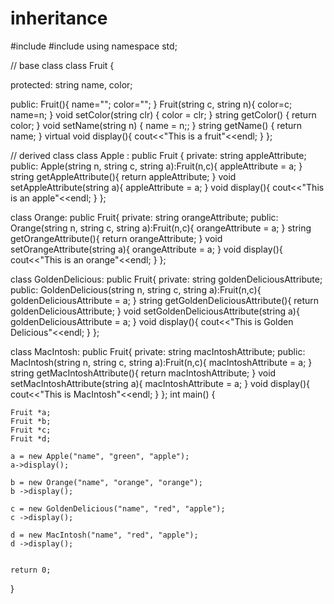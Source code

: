 # inheritance

#include <iostream>
#include <string>
using namespace std;

// base class
class Fruit {

   protected:
    string name, color;

   public:
    Fruit(){
        name="";
        color="";
    }
    Fruit(string c, string n){
        color=c;
        name=n;
    }
    void setColor(string clr) {
        color = clr;
    }
    string getColor() {
        return color;
    }
    void setName(string n) {
        name = n;;
    }
    string getName() {
        return name;
    }
    virtual void display(){
        cout<<"This is a fruit"<<endl;
    }
};

// derived class
class Apple : public Fruit {
private:
    string appleAttribute;
public:
    Apple(string n, string c, string a):Fruit(n,c){
    appleAttribute = a;
    }
    string getAppleAttribute(){
        return appleAttribute;
    }
    void setAppleAttribute(string a){
        appleAttribute = a;
    }
    void display(){
        cout<<"This is an apple"<<endl;
    }
};

class Orange: public Fruit{
private:
    string orangeAttribute;
public:
    Orange(string n, string c, string a):Fruit(n,c){
        orangeAttribute = a;
    }
    string getOrangeAttribute(){
        return orangeAttribute;
    }
    void setOrangeAttribute(string a){
        orangeAttribute = a;
    }
    void display(){
        cout<<"This is an orange"<<endl;
    }
};

class GoldenDelicious: public Fruit{
private:
    string goldenDeliciousAttribute;
public:
    GoldenDelicious(string n, string c, string a):Fruit(n,c){
        goldenDeliciousAttribute = a;
    }
    string getGoldenDeliciousAttribute(){
        return goldenDeliciousAttribute;
    }
    void setGoldenDeliciousAttribute(string a){
        goldenDeliciousAttribute = a;
    }
    void display(){
        cout<<"This is Golden Delicious"<<endl;
    }
};

class MacIntosh: public Fruit{
private:
    string macIntoshAttribute;
public:
    MacIntosh(string n, string c, string a):Fruit(n,c){
        macIntoshAttribute = a;
    }
    string getMacIntoshAttribute(){
        return macIntoshAttribute;
    }
    void setMacIntoshAttribute(string a){
        macIntoshAttribute = a;
    }
    void display(){
        cout<<"This is MacIntosh"<<endl;
    }
};
int main() {
    
    Fruit *a;
    Fruit *b;
    Fruit *c;
    Fruit *d;
    
    a = new Apple("name", "green", "apple");
    a->display();
    
    b = new Orange("name", "orange", "orange");
    b ->display();
    
    c = new GoldenDelicious("name", "red", "apple");
    c ->display();
    
    d = new MacIntosh("name", "red", "apple");
    d ->display();


    return 0;
}
